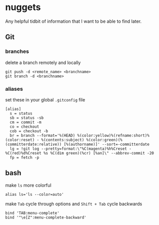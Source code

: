 # nuggets
Any helpful tidbit of information that I want to be able to find later.

## Git

### branches
delete a branch remotely and locally
```
git push -d <remote_name> <branchname>
git branch -d <branchname>
```


### aliases
set these in your global `.gitconfig` file
```
[alias]
  s = status
  sb = status -sb
  cm = commit -m
  co = checkout
  cob = checkout -b
  br = branch --format='%(HEAD) %(color:yellow)%(refname:short)%(color:reset) - %(contents:subject) %(color:green)(%(committerdate:relative)) [%(authorname)]' --sort=-committerdate
  lg = !git log --pretty=format:\"%C(magenta)%h%Creset -%C(red)%d%Creset %s %C(dim green)(%cr) [%an]\" --abbrev-commit -20
  fp = fetch -p
```

## bash

make `ls` more colorful
```
alias ls='ls --color=auto'
```

make `Tab` cycle through options and `Shift + Tab` cycle backwards
```
bind 'TAB:menu-complete'
bind '"\e[Z":menu-complete-backward'
```
